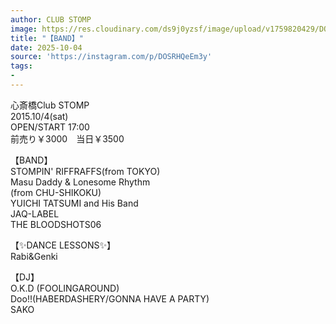 ```yaml
---
author: CLUB STOMP
image: https://res.cloudinary.com/ds9j0yzsf/image/upload/v1759820429/DOSRHQeEm3y.jpg
title: "【BAND】"
date: 2025-10-04
source: 'https://instagram.com/p/DOSRHQeEm3y'
tags:
- 
---
```

心斎橋Club STOMP<br>
2015.10/4(sat)<br>
OPEN/START 17:00 <br>
前売り￥3000　当日￥3500

【BAND】<br>
STOMPIN' RIFFRAFFS(from TOKYO)<br>
Masu Daddy & Lonesome Rhythm<br>
(from CHU-SHIKOKU)<br>
YUICHI TATSUMI and His Band<br>
JAQ-LABEL <br>
THE BLOODSHOTS06

【✨️DANCE LESSONS✨️】<br>
Rabi&Genki

【DJ】<br>
O.K.D (FOOLINGAROUND)<br>
Doo!!(HABERDASHERY/GONNA HAVE A PARTY)<br>
SAKO